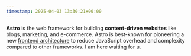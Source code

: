 ```yaml
---
timestamp: 2025-04-03 13:30:21+00:00
---
```


**Astro** is the web framework for building **content-driven websites** like blogs, marketing, and e-commerce. Astro is best-known for pioneering a new [frontend architecture](https://docs.astro.build/en/concepts/islands/) to reduce JavaScript overhead and complexity compared to other frameworks. I am here waiting for u.

